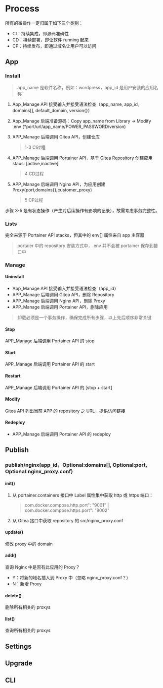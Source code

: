 # Process

所有的微操作一定归属于如下三个类别：

- CI：持续集成，即源码准确性
- CD：持续部署，即让软件 running 起来
- CP：持续发布，即通过域名让用户可以访问

## App

### Install

> app_name 是软件名称，例如：wordpress，app_id 是用户安装的应用名称

1. App_Manage API 接受输入并接受语法检查（app_name, app_id, domains[], default_domain, version{}）
2. App_Manage 后端准备源码：Copy app_name from Library -> Modify .env (*port/url/app_name/POWER_PASSWORD/version)
3. APP_Manage 后端调用 Gitea API，创建仓库

   > 1-3 CI过程

4. APP_Manage 后端调用 Portainer API，基于 Gitea Repository 创建应用 staus: [active,inactive]

   > 4 CD过程

5. APP_Manage 后端调用 Nginx API，为应用创建 Proxy(port,domains{},customer_proxy)

   > 5 CP过程

步骤 3-5 是有状态操作（产生对后续操作有影响的记录），故需考虑事务完整性。 

### Lists

完全来源于 Portainer API stacks，但其中的 env[] 属性来自 app 主容器

> portaier 中的 repository 安装方式中，.env 并不会被 portainer 保存到接口中

### Manage

#### Uninstall

- App_Manage API 接受输入并接受语法检查（app_id）
- APP_Manage 后端调用 Gitea API，删除 Repository
- APP_Manage 后端调用 Nginx API，删除 Proxy
- APP_Manage 后端调用 Portainer API，删除应用

> 卸载必须是一个事务操作，确保完成所有步骤，以上先后顺序非常关键

#### Stop

APP_Manage 后端调用 Portainer API 的 stop

#### Start

APP_Manage 后端调用 Portainer API 的 start

#### Restart

APP_Manage 后端调用 Portainer API 的 [stop + start]

#### Modify

Gitea API 列出当前 APP 的 repository 之 URL，提供访问链接

#### Redeploy

- APP_Manage 后端调用 Portainer API 的 redeploy

## Publish

### publish/nginx(app_id，Optional:domains[], Optional:port, Optional:nginx_proxy.conf)

#### init()

1. 从 portainer.containers 接口中 Label 属性集中获取 http 或 https 端口：

   > com.docker.compose.http.port": "9001"  | com.docker.compose.https.port": "9002"
   
2. 从 Gitea 接口中获取 repository 的 src/nginx_proxy.conf

#### update()

修改 proxy 中的 domain

#### add()

查询 Nginx 中是否有此应用的 Proxy？

   - Y：将新的域名插入到 Proxy 中（忽略 nginx_proxy.conf？）
   - N：新增 Proxy
   
#### delete()

删除所有相关的 proxys

#### list()

查询所有相关的 proxys

## Settings

## Upgrade

## CLI